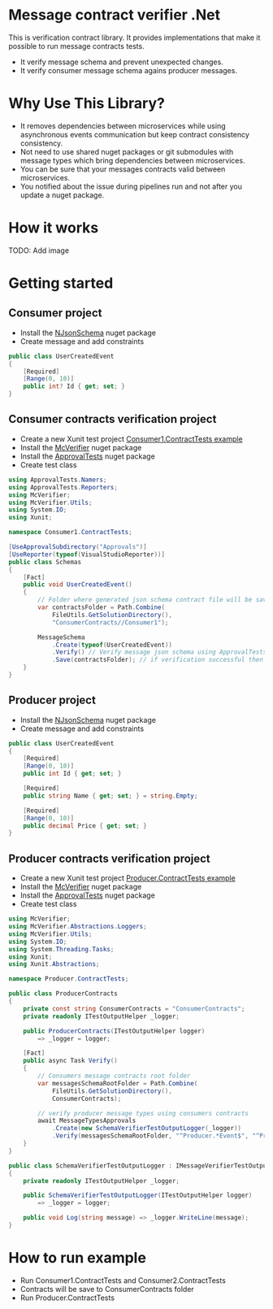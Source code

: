# Message contract verifier .Net
This is verification contract library. It provides implementations that make it possible to run message contracts tests.
* It verify message schema and prevent unexpected changes. 
* It verify consumer message schema agains producer messages.

# Why Use This Library?
* It removes dependencies between microservices while using asynchronous events communication but keep contract consistency consistency.
* Not need to use shared nuget packages or git submodules with message types which bring dependencies between microservices.
* You can be sure that your messages contracts valid between microservices.
* You notified about the issue during pipelines run and not after you update a nuget package.

# How it works
TODO: Add image

# Getting started
## Consumer project
* Install the [NJsonSchema](https://www.nuget.org/packages/NJsonSchema/) nuget package
* Create message and add constraints
```csharp
public class UserCreatedEvent
{
    [Required]
    [Range(0, 10)]
    public int? Id { get; set; }
}
```

## Consumer contracts verification project
* Create a new Xunit test project [Consumer1.ContractTests example](https://github.com/khdevnet/mc-verifier/tree/master/Consumer1.ContractTests)
* Install the [McVerifier](https://www.nuget.org/packages/McVerifier/) nuget package
* Install the [ApprovalTests](https://github.com/approvals/ApprovalTests.Net) nuget package
* Create test class
```csharp
using ApprovalTests.Namers;
using ApprovalTests.Reporters;
using McVerifier;
using McVerifier.Utils;
using System.IO;
using Xunit;

namespace Consumer1.ContractTests;

[UseApprovalSubdirectory("Approvals")]
[UseReporter(typeof(VisualStudioReporter))]
public class Schemas
{
    [Fact]
    public void UserCreatedEvent()
    {
        // Folder where generated json schema contract file will be save.
        var contractsFolder = Path.Combine(
            FileUtils.GetSolutionDirectory(),
            "ConsumerContracts//Consumer1");

        MessageSchema
            .Create(typeof(UserCreatedEvent))
            .Verify() // Verify message json schema using ApprovalTests
            .Save(contractsFolder); // if verification successful then save schema
    }
}
```

## Producer project
* Install the [NJsonSchema](https://www.nuget.org/packages/NJsonSchema/) nuget package
* Create message and add constraints
```csharp
public class UserCreatedEvent
{
    [Required]
    [Range(0, 10)]
    public int Id { get; set; }

    [Required]
    public string Name { get; set; } = string.Empty;

    [Required]
    [Range(0, 10)]
    public decimal Price { get; set; }
}

```
## Producer contracts verification project
* Create a new Xunit test project [Producer.ContractTests example](https://github.com/khdevnet/mc-verifier/tree/master/Producer.ContractTests)
* Install the [McVerifier](https://www.nuget.org/packages/McVerifier/) nuget package
* Install the [ApprovalTests](https://github.com/approvals/ApprovalTests.Net) nuget package
* Create test class
```csharp
using McVerifier;
using McVerifier.Abstractions.Loggers;
using McVerifier.Utils;
using System.IO;
using System.Threading.Tasks;
using Xunit;
using Xunit.Abstractions;

namespace Producer.ContractTests;

public class ProducerContracts
{
    private const string ConsumerContracts = "ConsumerContracts";
    private readonly ITestOutputHelper _logger;

    public ProducerContracts(ITestOutputHelper logger)
        => _logger = logger;

    [Fact]
    public async Task Verify()
    {
        // Consumers message contracts root folder
        var messagesSchemaRootFolder = Path.Combine(
            FileUtils.GetSolutionDirectory(),
            ConsumerContracts);

        // verify producer message types using consumers contracts
        await MessageTypesApprovals
            .Create(new SchemaVerifierTestOutputLogger(_logger))
            .Verify(messagesSchemaRootFolder, "^Producer.*Event$", "^Producer.*Command$");
    }
}

public class SchemaVerifierTestOutputLogger : IMessageVerifierTestOutputLogger
{
    private readonly ITestOutputHelper _logger;

    public SchemaVerifierTestOutputLogger(ITestOutputHelper logger)
        => _logger = logger;

    public void Log(string message) => _logger.WriteLine(message);
}
```

# How to run example
* Run Consumer1.ContractTests and Consumer2.ContractTests
* Contracts will be save to ConsumerContracts folder
* Run Producer.ContractTests